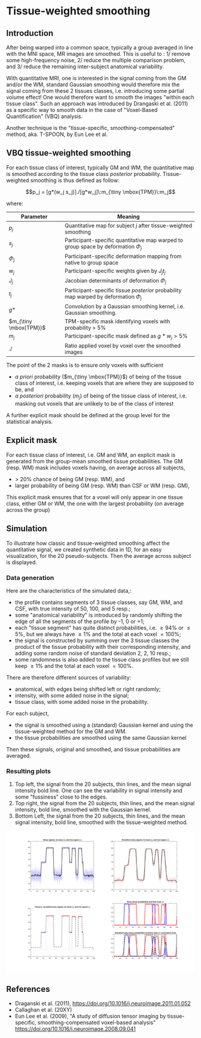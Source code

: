 # Tissue-weighted smoothing

## Introduction

After being warped into a common space, typically a group averaged in line with the MNI space, MR images are smoothed. This is useful to : 1/ remove some high-frequency noise, 2/ reduce the multiple comparison problem, and 3/ reduce the remaining inter-subject anatomical variability.

With quantitative MRI, one is interested in the signal coming from the GM and/or the WM, standard Gaussian smoothing would therefore mix the signal coming from these 2 tissues classes, i.e. introducing some partial volume effect! One would therefore want to smooth the images "within each tissue class". Such an approach was introduced by Drangaski et al. (2011) as a specific way to smooth data in the case of "Voxel-Based Quantification" (VBQ) analysis. 

Another technique is the "*t*issue-*s*pecific, sm*oo*thing-compe*n*sated" method, aka. T-SPOON, by Eun Lee et al.

## VBQ tissue-weighted smoothing
For each tissue class of interest, typically GM and WM, the quantitative map is smoothed according to the tissue class *posterior* probability. Tissue-weighted smoothing is thus defined as follow:

$$p_j = [g*(w_j s_j)]./[g*w_j]\:m_{\tiny \mbox{TPM}}\:m_j$$

where:

| Parameter | Meaning  |
| ------ | -------- |
| $p_j$ | Quantitative map for subject $j$ after tissue-weighted smoothing |
| $s_j$ | Participant-specific quantitative map warped to group space by deformation $\Phi_j$ |
| $\Phi_j$ | Participant-specific deformation mapping from native to group space |
| $w_j$ | Participant-specific weights given by $J_j t_j$          |
| $J_j$ | Jacobian determinants of deformation $\Phi_j$              |
| $t_j$ | Participant-specific tissue *posterior* probability map warped by deformation $\Phi_j$ |
| $g*$ | Convolution by a Gaussian smoothing kernel, i.e. Gaussian smoothing. |
| $m_{\tiny \mbox{TPM}}$ | TPM-specific mask identifying voxels with probability > 5%   |
| $m_j$ | Participant-specific mask defined as $g*w_j > 5\%$ |
| $./$ | Ratio applied voxel by voxel over the smoothed images |

The point of the 2 masks is to ensure only voxels with sufficient 

- *a priori* probability ($m_{\tiny \mbox{TPM}}$) of being of the tissue class of interest, i.e. keeping voxels that are where they are supposed to be, and 
- *a posteriori* probability ($m_j$) of being of the tissue class of interest, i.e. masking out voxels that are unlikely to be of the class of interest 

A further explicit mask should be defined at the group level for the statistical analysis.

## Explicit mask

For each tissue class of interest, i.e. GM and WM, an explicit mask is generated from the group-mean smoothed tissue probabilities.  The GM (resp. WM) mask includes voxels having, on average across all subjects, 

- \> 20% chance of being GM (resp. WM), and 
- larger probability of being GM (resp. WM) than CSF or WM (resp. GM), 

This explicit mask ensures that for a voxel will only appear in one tissue class, either GM or WM, the one with the largest probability (on average across the group)

## Simulation

To illustrate how classic and tissue-weighted smoothing affect the quantitative signal, we created synthetic data in 1D, for an easy visualization, for the 20 pseudo-subjects. Then the average across subject is displayed.

### Data generation

Here are the characteristics of the simulated data,:

- the profile contains segments of 3 tissue classes, say GM, WM, and CSF, with true intensity of 50, 100, and 5 resp.;
- some "anatomical variability" is introduced by randomly shifting the edge of all the segments of the profile by -1, 0 or +1;
- each "tissue segment" has quite distinct probabilities, i.e.  $\geq 94\%$ or $\leq5\%$, but we always have $\geq 1\%$ and the total at each voxel $=100\%$;
- the signal is constructed by summing over the 3 tissue classes the product of the tissue probability with their corresponding intensity, and adding some random noise of standard deviation 2, 2, 10 resp.;
- some randomness is also added to the tissue class profiles but we still keep $\geq 1\%$ and the total at each voxel $=100\%$.

There are therefore different sources of variability:

- anatomical, with edges being shifted left or right randomly;
- intensity, with some added noise in the signal;
- tissue class, with some added noise in the probability.

For each subject, 

- the signal is smoothed using a (standard) Gaussian kernel and using the tissue-weighted method for the GM and WM.
- the tissue probabilities are smoothed using the same Gaussian kernel

Then these signals, original and smoothed, and tissue probabilities are averaged.

### Resulting plots

1. Top left, the signal from the 20 subjects, thin lines, and the mean signal intensity bold line.
   One can see the variability in signal intensity and some "fussiness" close to the edges.
2. Top right, the signal from the 20 subjects, thin lines, and the mean signal intensity, bold line, smoothed with the Gaussian kernel.
3. Bottom Left, the signal from the 20 subjects, thin lines, and the mean signal intensity, bold line, smoothed with the tissue-weighted method.

![](TissueW_smoothing_demo.png)

## References
- Draganski et al. (2011), https://doi.org/10.1016/j.neuroimage.2011.01.052
- Callaghan et al. (20XY)
- Eun Lee et al. (2009), "A study of diffusion tensor imaging by tissue-specific, smoothing-compensated voxel-based analysis" https://doi.org/10.1016/j.neuroimage.2008.09.041